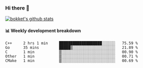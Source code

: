 ### Hi there 👋
[![bokket's github stats](https://github-readme-stats.vercel.app/api?username=bokket&show_icons=true&count_private=true)](https://github.com/anuraghazra/github-readme-stats)

#### :bar_chart: Weekly development breakdown
<!--START_SECTION:waka-->
```text
C++     2 hrs 1 min     ███████████████████░░░░░░   75.59 % 
Go      35 mins         █████▒░░░░░░░░░░░░░░░░░░░   21.89 % 
C       1 min           ▒░░░░░░░░░░░░░░░░░░░░░░░░   00.90 % 
Other   1 min           ▒░░░░░░░░░░░░░░░░░░░░░░░░   00.71 % 
CMake   1 min           ▒░░░░░░░░░░░░░░░░░░░░░░░░   00.69 % 
```
<!--END_SECTION:waka-->
